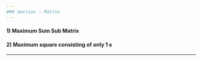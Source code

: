```yaml
---
### Section : Matrix
---
```

#### 1) Maximum Sum Sub Matrix
#### 2) Maximum square consisting of only 1 s
---

